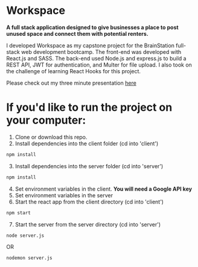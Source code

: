 # Workspace

**A full stack application designed to give businesses a place to post unused space and connect them with potential renters.**

I developed Workspace as my capstone project for the BrainStation full-stack web development bootcamp. The front-end was developed with React.js and SASS. The back-end used Node.js and express.js to build a REST API, JWT for authentication, and Multer for file upload. I also took on the challenge of learning React Hooks for this project.

Please check out my three minute presentation <a href='https://www.loom.com/share/016d401a1d8842ee9ab6083a995d0650'>here</a>


# If you'd like to run the project on your computer:
1. Clone or download this repo.
2. Install dependencies into the client folder (cd into 'client')
````bash
npm install
````
3. Install dependencies into the server folder (cd into 'server')
````bash
npm install
````
4. Set environment variables in the client. **You will need a Google API key**
5. Set environment variables in the server
6. Start the react app from the client directory (cd into 'client')
````bash
npm start
````
7. Start the server from the server directory (cd into 'server')
````bash
node server.js 
````
OR
````bash
nodemon server.js
````

